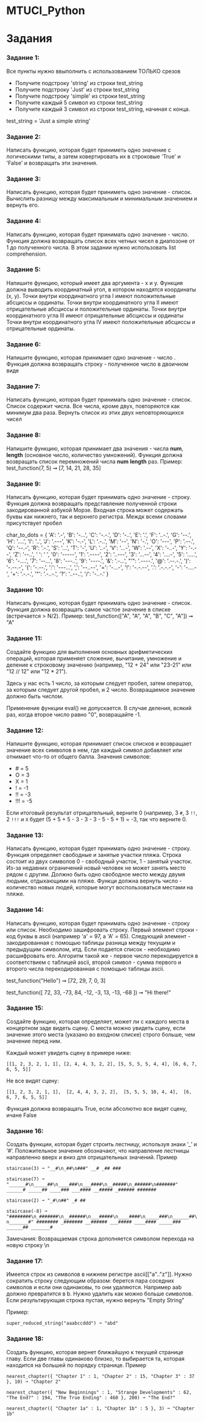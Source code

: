 # MTUCI_Python

# Задания

### Задание 1: <a class="anchor" id="task1"></a>
Все пункты нужно ввыполнить с использованием ТОЛЬКО срезов
* Получите подстроку 'string' из строки test_string
* Получите подстроку 'Just' из строки test_string
* Получите подстроку 'simple' из строки test_string
* Получите каждый 5 символ из строки test_string
* Получите каждый 3 символ из строки test_string, начиная с конца.

test_string = 'Just a simple string'

### Задание 2: <a class="anchor" id="task3"></a>

Написать функцию, которая будет приниметь одно значение с логическими типы, а затем ковертировать их в строковые 'True' и 'False' и возвращать эти значения.

### Задание 3: <a class="anchor" id="task3"></a>

Написать функцию, которая будет приниметь одно значение - список. Вычислить разницу между максимальным и минимальным значением и вернуть его.

### Задание 4: <a class="anchor" id="task4"></a>

Написать функцию, которая будет принимать одно значение - число. Функция должна возвращать список всех четных чисел в диапозоне от 1 до полученного числа. В этом задании нужно использовать list comprehension.

### Задание 5: <a class="anchor" id="task2"></a>

Напишите функцию, который имеет два аргумента - x и y. Функция должна выводить координатный угол, в котором находятся координаты (x, y). 
Точки внутри координатного угла I имеют положительные абсциссы и ординаты.
Точки внутри координатного угла II имеют отрицательные абсциссы и положительные ординаты.
Точки внутри координатного угла III имеют отрицательные абсциссы и ординаты
Точки внутри координатного угла IV имеют положительные абсциссы и отрицательные ординаты.

### Задание 6: <a class="anchor" id="task2"></a>

Напишите функцию, которая принимает одно значение - число . Функция должна возвращать строку - полученное число в двоичном виде

### Задание 7:<a class="anchor" id="task5"></a>

Написать функцию, которая будет принимать одно значение - список. Список содержит числа. Все числа, кроме двух, повторяются как минимум два раза. Вернуть список из этих двух неповторяющихся чисел

### Задание 8: <a class="anchor" id="task2"></a>

Напишите функцию, которая принимает два значения - числа **num**, **length** (основное число, количество умножений). Функция должна возвращать список перемножений числа **num** **length** раз. Пример: test_function(7, 5) ➞ [7, 14, 21, 28, 35]

### Задание 9: <a class="anchor" id="task6"></a>

Написать функцию, которая будет принимать одно значение - строку. Функция должна возвращать представление полученной строки закодированной азбукой Морзе. Входная строка может содержать буквы как нижнего, так и верхнего регистра. Междк всеми словами присутствует пробел

char_to_dots = {
  'A': '.-', 'B': '-...', 'C': '-.-.', 'D': '-..', 'E': '.', 'F': '..-.',
  'G': '--.', 'H': '....', 'I': '..', 'J': '.---', 'K': '-.-', 'L': '.-..',
  'M': '--', 'N': '-.', 'O': '---', 'P': '.--.', 'Q': '--.-', 'R': '.-.',
  'S': '...', 'T': '-', 'U': '..-', 'V': '...-', 'W': '.--', 'X': '-..-',
  'Y': '-.--', 'Z': '--..', ' ': ' ', '0': '-----',
  '1': '.----', '2': '..---', '3': '...--', '4': '....-', '5': '.....',
  '6': '-....', '7': '--...', '8': '---..', '9': '----.',
  '&': '.-...', "'": '.----.', '@': '.--.-.', ')': '-.--.-', '(': '-.--.',
  ':': '---...', ',': '--..--', '=': '-...-', '!': '-.-.--', '.': '.-.-.-',
  '-': '-....-', '+': '.-.-.', '"': '.-..-.', '?': '..--..', '/': '-..-.'
}

### Задание 10: <a class="anchor" id="task6"></a>

Написать функцию, которая будет принимать одно значение - список. Функция должна возвращать самое частое значение в списке (встречается > N/2). Пример: test_function(["A", "A", "A", "B", "C", "A"]) ➞ "A"

### Задание 11: 
Создайте функцию для выполнения основных арифметических операций, которая применяет сложение, вычитание, умножение и деление к строковому значению (например, "12 + 24" или "23-21" или "12 // 12" или "12 * 21").

Здесь у нас есть 1 число, за которым следует пробел, затем оператор, за которым следует другой пробел, и 2 число. Возвращаемое значение должно быть числом.

Применение функции eval() не допускается. В случае деления, всякий раз, когда второе число равно "0", возвращайте -1.

### Задание 12: 
Напишите функцию, которая принимает список списков и возвращает значение всех символов в нем, где каждый символ добавляет или отнимает что-то от общего балла. Значения символов:

* \# = 5
* О = 3
* Х = 1
* ! = -1
* !! = -3
* !!! = -5

Если итоговый результат отрицательный, верните 0 (например, 3 ``#``, 3 ``!!``, 2 ``!!!`` и ``X`` будет (5 + 5 + 5 - 3 - 3 - 3 - 5 - 5 + 1) = -3, так что верните 0.

### Задание 13: <a class="anchor" id="task7"></a>

Написать функцию, которая будет принимать одно значение - строку. Функция определяет свободные и занятые участки пляжа. Строка состоит из двух символов 0 - свободный участок, 1 - занятый участок. Из-за недавних ограничений новый человек не может занять место рядом с другим. Должно быть одно свободное место между двумя людьми, отдыхающими на пляже. Функци должна вернуть число - количество новых людей, которые могут воспользоваться местами на пляже.

### Задание 14: <a class="anchor" id="task7"></a>

Написать функцию, которая будет принимать одно значение - строку или список. Необходимо зашифровать строку. Первый элемент строки - код буквы в ascii (например 'a' = 97, a 'A' = 65). Следующий элемент - закодированная с помощью таблицы разница между текущим и предыдущим символом, итд. Если подается список - необходимо расшифровать его. Алгоритм такой же - первое число перекодируется в соответствием с таблицей ascii, второй символ - сумма первого и второго числа перекодированная с помощью таблицы ascii.

test_function("Hello") ➞ [72, 29, 7, 0, 3]

test_function([ 72, 33, -73, 84, -12, -3, 13, -13, -68 ]) ➞ "Hi there!"

### Задание 15:
Создайте функцию, которая определяет, может ли c каждого места в концертном заде видеть сцену. С места можно увидеть сцену, если значение этого места (указано во входном списке) строго больше, чем значение перед ним.

Каждый может увидеть сцену в примере ниже:

``[[1, 2, 3, 2, 1, 1],
 [2, 4, 4, 3, 2, 2],
 [5, 5, 5, 5, 4, 4],
 [6, 6, 7, 6, 5, 5]]``

Не все видят сцену:

``[[1, 2, 3, 2, 1, 1], 
  [2, 4, 4, 3, 2, 2], 
  [5, 5, 5, 10, 4, 4], 
  [6, 6, 7, 6, 5, 5]]``

Функция должна возвращать True, если абсолютно все видят сцену, ичане False

### Задание 16:
Создать функции, которая будет строить лестницу, используя знаки ‘_’ и ‘#’. Положительное значение обозначают, что направление лестницы направленно вверх и вниз для отрицательных значений.
Пример

``staircase(3) ➞ "__#\n_##\n###"
__#
_##
###``

``staircase(7) ➞ "______#\n_____##\n____###\n___####\n__#####\n_######\n#######"
______#
_____##
____###
___####
__#####
_######
#######``

``staircase(2) ➞ "_#\n##"
_#
##``

``staircase(-8) ➞ "########\n_#######\n__######\n___#####\n____####\n_____###\n______##\n_______#"
########
_#######
__######
___#####
____####
_____###
______##
_______#``

Замечания:
Возвращаемая строка дополняется символом перехода на новую строку \n

### Задание 17:

Имеется строк из символов в нижнем регистре ascii[["a".."z"]]. Нужно сократить строку следующим образом: берется пара соседних символов и если они одинаковы, то они удаляются. Например aab должно превратится в b.
Нужно удалить как можно больше символов. Если результирующая строка пустая, нужно вернуть "Empty String"

Пример:

``super_reduced_string("aaabccddd") ➞ "abd"``

### Задание 18:

Создать функцию, которая вернет ближайшую к текущей странице главу. Если две главы одинаково близко, то выбирается та, которая находится на большей по порядку странице.
Пример

``nearest_chapter({
  "Chapter 1" : 1,
  "Chapter 2" : 15,
  "Chapter 3" : 37
}, 10) ➞ "Chapter 2"``


``nearest_chapter({
  "New Beginnings" : 1,
  "Strange Developments" : 62,
  "The End?" : 194,
  "The True Ending" : 460
}, 200) ➞ "The End?"``


``nearest_chapter({
  "Chapter 1a" : 1,
  "Chapter 1b" : 5
}, 3) ➞ "Chapter 1b"``
